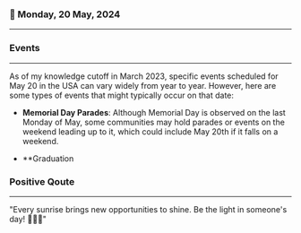### 📅 Monday, 20 May, 2024
------
### Events
------
As of my knowledge cutoff in March 2023, specific events scheduled for May 20 in the USA can vary widely from year to year. However, here are some types of events that might typically occur on that date:

- **Memorial Day Parades**: Although Memorial Day is observed on the last Monday of May, some communities may hold parades or events on the weekend leading up to it, which could include May 20th if it falls on a weekend.
  
- **Graduation
### Positive Qoute
------
"Every sunrise brings new opportunities to shine. Be the light in someone's day! 🌅✨😊"
